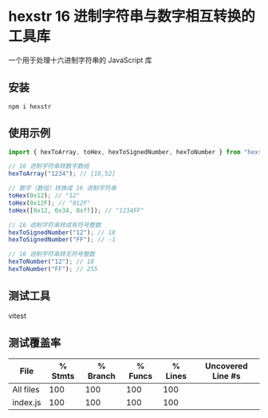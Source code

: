 # hexstr 16 进制字符串与数字相互转换的工具库

一个用于处理十六进制字符串的 JavaScript 库

## 安装

```shell
npm i hexstr
```

## 使用示例

```js
import { hexToArray, toHex, hexToSignedNumber, hexToNumber } from "hexstr";

// 16 进制字符串转数字数组
hexToArray("1234"); // [18,52]

// 数字（数组）转换成 16 进制字符串
toHex(0x12); // "12"
toHex(0x12F); // "012F"
toHex([0x12, 0x34, 0xff]); // "1234FF"

// 16 进制字符串转成有符号整数
hexToSignedNumber("12"); // 18
hexToSignedNumber("FF"); // -1

// 16 进制字符串转无符号整数
hexToNumber("12"); // 18
hexToNumber("FF"); // 255
```

## 测试工具

vitest

## 测试覆盖率

| File      | % Stmts | % Branch | % Funcs | % Lines | Uncovered Line #s |
| --------- | ------- | -------- | ------- | ------- | ----------------- |
| All files | 100     | 100      | 100     | 100     |
| index.js  | 100     | 100      | 100     | 100     |
